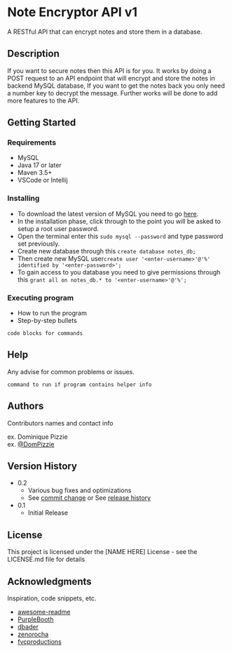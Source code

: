 # Note Encryptor API v1

A RESTful API that can encrypt notes and store them in a database.

## Description

If you want to secure notes then this API is for you. It works by doing a POST request to an API endpoint that will encrypt and store the notes in backend MySQL database, If you want to get the notes back you only need a number key to decrypt the message. Further works will be done to add more features to the API. 

## Getting Started

### Requirements

* MySQL
* Java 17 or later
* Maven 3.5+
* VSCode or Intellij

### Installing

* To download the latest version of MySQL you need to go <a href="https://dev.mysql.com/downloads/mysql/">here</a>.
* In the installation phase, click through to the point you will be asked to setup a root user password.
* Open the terminal enter this ```sudo mysql --password``` and type password set previously.
* Create new database through this ```create database notes_db;```
* Then create new MySQL user```create user '<enter-username>'@'%' identified by '<enter-password>';```
* To gain access to you database you need to give permissions through this ```grant all on notes_db.* to '<enter-username>'@'%';```

### Executing program

* How to run the program
* Step-by-step bullets
```
code blocks for commands
```

## Help

Any advise for common problems or issues.
```
command to run if program contains helper info
```

## Authors

Contributors names and contact info

ex. Dominique Pizzie  
ex. [@DomPizzie](https://twitter.com/dompizzie)

## Version History

* 0.2
    * Various bug fixes and optimizations
    * See [commit change]() or See [release history]()
* 0.1
    * Initial Release

## License

This project is licensed under the [NAME HERE] License - see the LICENSE.md file for details

## Acknowledgments

Inspiration, code snippets, etc.
* [awesome-readme](https://github.com/matiassingers/awesome-readme)
* [PurpleBooth](https://gist.github.com/PurpleBooth/109311bb0361f32d87a2)
* [dbader](https://github.com/dbader/readme-template)
* [zenorocha](https://gist.github.com/zenorocha/4526327)
* [fvcproductions](https://gist.github.com/fvcproductions/1bfc2d4aecb01a834b46)
